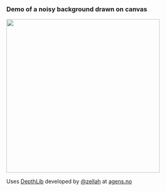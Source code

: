 ### Demo of a noisy background drawn on canvas 

<img src="https://media.giphy.com/media/6bdcaUITjZaca0qKPM/giphy.gif" width="400"/>

Uses [DepthLib](https://github.com/danielzeller/Depth-LIB-Android-) developed by [@zellah](https://twitter.com/zellah) at [agens.no](http://agens.no/)